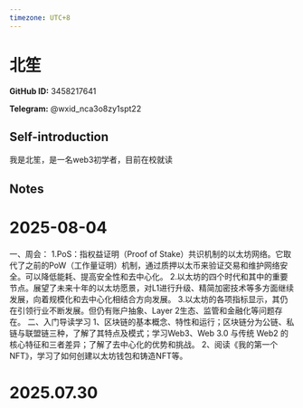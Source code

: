 ```yaml
---
timezone: UTC+8
---
```


# 北笙

**GitHub ID:** 3458217641

**Telegram:** @wxid_nca3o8zy1spt22

## Self-introduction

我是北笙，是一名web3初学者，目前在校就读

## Notes

<!-- Content_START -->
# 2025-08-04

一、周会：
1.PoS：指权益证明（Proof of Stake）共识机制的以太坊网络。它取代了之前的PoW（工作量证明）机制，通过质押以太币来验证交易和维护网络安全。可以降低能耗、提高安全性和去中心化。
2.以太坊的四个时代和其中的重要节点。展望了未来十年的以太坊愿景，对L1进行升级、精简加密技术等多方面继续发展，向着规模化和去中心化相结合方向发展。
3.以太坊的各项指标显示，其仍在引领行业不断发展。但仍有账户抽象、Layer 2生态、监管和金融化等问题存在。
二、入门导读学习
1、区块链的基本概念、特性和运行；区块链分为公链、私链与联盟链三种，了解了其特点及模式；学习Web3、Web 3.0 与传统 Web2 的核心特征和三者差异；了解了去中心化的优势和挑战。
2、阅读《我的第一个 NFT》，学习了如何创建以太坊钱包和铸造NFT等。


# 2025.07.30


<!-- Content_END -->
